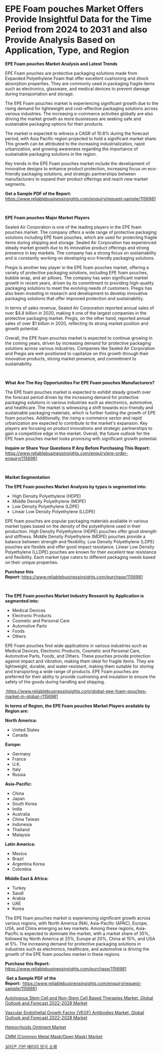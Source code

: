 <p><h1>EPE Foam pouches Market Offers Provide Insightful Data for the Time Period from 2024 to 2031 and also Provide Analysis Based on Application, Type, and Region</h1></p><p><strong>EPE Foam pouches Market Analysis and Latest Trends</strong></p>
<p><p>EPE Foam pouches are protective packaging solutions made from Expanded Polyethylene Foam that offer excellent cushioning and shock absorption properties. They are commonly used in packaging fragile items such as electronics, glassware, and medical devices to prevent damage during transportation and storage.</p><p>The EPE Foam pouches market is experiencing significant growth due to the rising demand for lightweight and cost-effective packaging solutions across various industries. The increasing e-commerce activities globally are also driving the market growth as more businesses are seeking safe and sustainable packaging options for their products.</p><p>The market is expected to witness a CAGR of 10.8% during the forecast period, with Asia Pacific region projected to hold a significant market share. This growth can be attributed to the increasing industrialization, rapid urbanization, and growing awareness regarding the importance of sustainable packaging solutions in the region.</p><p>Key trends in the EPE Foam pouches market include the development of innovative designs to enhance product protection, increasing focus on eco-friendly packaging solutions, and strategic partnerships between manufacturers to expand their product offerings and reach new market segments.</p></p>
<p><strong>Get a Sample PDF of the Report:&nbsp;</strong> <a href="https://www.reliablebusinessinsights.com/enquiry/request-sample/1156981">https://www.reliablebusinessinsights.com/enquiry/request-sample/1156981</a></p>
<p>&nbsp;</p>
<p><strong>EPE Foam pouches Major Market Players</strong></p>
<p><p>Sealed Air Corporation is one of the leading players in the EPE foam pouches market. The company offers a wide range of protective packaging solutions including EPE foam pouches, which are used for protecting fragile items during shipping and storage. Sealed Air Corporation has experienced steady market growth due to its innovative product offerings and strong presence in key markets. The company has a strong focus on sustainability and is constantly working on developing eco-friendly packaging solutions.</p><p>Pregis is another key player in the EPE foam pouches market, offering a variety of protective packaging solutions, including EPE foam pouches, bubble wrap, and air pillows. The company has seen significant market growth in recent years, driven by its commitment to providing high-quality packaging solutions to meet the evolving needs of customers. Pregis has also been investing in research and development to develop innovative packaging solutions that offer improved protection and sustainability.</p><p>In terms of sales revenue, Sealed Air Corporation reported annual sales of over $4.8 billion in 2020, making it one of the largest companies in the protective packaging market. Pregis, on the other hand, reported annual sales of over $1 billion in 2020, reflecting its strong market position and growth potential.</p><p>Overall, the EPE foam pouches market is expected to continue growing in the coming years, driven by increasing demand for protective packaging solutions across various industries. Companies like Sealed Air Corporation and Pregis are well-positioned to capitalize on this growth through their innovative products, strong market presence, and commitment to sustainability.</p></p>
<p>&nbsp;</p>
<p><strong>What Are The Key Opportunities For EPE Foam pouches Manufacturers?</strong></p>
<p><p>The EPE foam pouches market is expected to exhibit steady growth over the forecast period driven by the increasing demand for protective packaging solutions in various industries such as electronics, automotive, and healthcare. The market is witnessing a shift towards eco-friendly and sustainable packaging materials, which is further fueling the growth of EPE foam pouches. Additionally, the rising e-commerce sector and rapid urbanization are expected to contribute to the market's expansion. Key players are focusing on product innovations and strategic partnerships to gain a competitive edge in the market. Overall, the future outlook for the EPE foam pouches market looks promising with significant growth potential.</p></p>
<p><strong>Inquire or Share Your Questions If Any Before Purchasing This Report:</strong> <a href="https://www.reliablebusinessinsights.com/enquiry/pre-order-enquiry/1156981">https://www.reliablebusinessinsights.com/enquiry/pre-order-enquiry/1156981</a></p>
<p>&nbsp;</p>
<p><strong>Market Segmentation</strong></p>
<p><strong>The EPE Foam pouches Market Analysis by types is segmented into:</strong></p>
<p><ul><li>High Density Polyethylene (HDPE)</li><li>Middle Density Polyethylene (MDPE)</li><li>Low Density Polyethylene (LDPE)</li><li>Linear Low Density Polyethylene (LLDPE)</li></ul></p>
<p><p>EPE foam pouches are popular packaging materials available in various market types based on the density of the polyethylene used in their production. High Density Polyethylene (HDPE) pouches offer good strength and stiffness. Middle Density Polyethylene (MDPE) pouches provide a balance between strength and flexibility. Low Density Polyethylene (LDPE) pouches are flexible and offer good impact resistance. Linear Low Density Polyethylene (LLDPE) pouches are known for their excellent tear resistance and flexibility. Each market type caters to different packaging needs based on their unique properties.</p></p>
<p><strong>Purchase this Report:&nbsp;</strong><a href="https://www.reliablebusinessinsights.com/purchase/1156981">https://www.reliablebusinessinsights.com/purchase/1156981</a></p>
<p>&nbsp;</p>
<p><strong>The EPE Foam pouches Market Industry Research by Application is segmented into:</strong></p>
<p><ul><li>Medical Devices</li><li>Electronic Products</li><li>Cosmetic and Personal Care</li><li>Automotive Parts</li><li>Foods</li><li>Others</li></ul></p>
<p><p>EPE Foam pouches find wide applications in various industries such as Medical Devices, Electronic Products, Cosmetic and Personal Care, Automotive Parts, Foods, and Others. These pouches provide protection against impact and vibration, making them ideal for fragile items. They are lightweight, durable, and water-resistant, making them suitable for storing and transporting a wide range of products. EPE Foam pouches are preferred for their ability to provide cushioning and insulation to ensure the safety of the goods during handling and shipping.</p></p>
<p><a href="https://www.reliablebusinessinsights.com/global-epe-foam-pouches-market-in-global-r1156981">&nbsp;https://www.reliablebusinessinsights.com/global-epe-foam-pouches-market-in-global-r1156981</a></p>
<p><strong>In terms of Region, the EPE Foam pouches Market Players available by Region are:</strong></p>
<p>
    <p> <strong> North America: </strong>
        <ul>
            <li>United States</li>
            <li>Canada</li>
        </ul>
        </p> 
    <p> <strong> Europe: </strong>
        <ul>
            <li>Germany</li>
            <li>France</li>
            <li>U.K.</li>
            <li>Italy</li>
            <li>Russia</li>
        </ul>
        </p> 
    <p> <strong> Asia-Pacific: </strong>
        <ul>
            <li>China</li>
            <li>Japan</li>
            <li>South Korea</li>
            <li>India</li>
            <li>Australia</li>
            <li>China Taiwan</li>
            <li>Indonesia</li>
            <li>Thailand</li>
            <li>Malaysia</li>
        </ul>
        </p> 
    <p> <strong> Latin America: </strong>
        <ul>
            <li>Mexico</li>
            <li>Brazil</li>
            <li>Argentina Korea</li>
            <li>Colombia</li>
        </ul>
        </p> 
    <p> <strong> Middle East & Africa: </strong>
        <ul>
            <li>Turkey</li>
            <li>Saudi</li>
            <li>Arabia</li>
            <li>UAE</li>
            <li>Korea</li>
        </ul>
    </p>
    </p>
<p><p>The EPE foam pouches market is experiencing significant growth across various regions, with North America (NA), Asia-Pacific (APAC), Europe, USA, and China emerging as key markets. Among these regions, Asia-Pacific is expected to dominate the market, with a market share of 35%, followed by North America at 25%, Europe at 20%, China at 15%, and USA at 5%. The increasing demand for protective packaging solutions in industries such as electronics, healthcare, and automotive is driving the growth of the EPE foam pouches market in these regions.</p></p>
<p><strong>Purchase this Report: </strong><a href="https://www.reliablebusinessinsights.com/purchase/1156981">https://www.reliablebusinessinsights.com/purchase/1156981</a></p>
<p>&nbsp;<strong>Get a Sample PDF of the Report:&nbsp;&nbsp;</strong><a href="https://www.reliablebusinessinsights.com/enquiry/request-sample/1156981">https://www.reliablebusinessinsights.com/enquiry/request-sample/1156981</a></p>
<p><strong></strong></p>
<p><p><a href="https://github.com/tyleolden34345/Market-Research-Report-List-1/blob/main/autologous-stem-cell-and-non-stem-cell-based-therapies-market-global-outlook-and-forecast-2022-2028-market.md">Autologous Stem Cell and Non-Stem Cell Based Therapies Market, Global Outlook and Forecast 2022-2028 Market</a></p><p><a href="https://github.com/victoralsop8899/Market-Research-Report-List-1/blob/main/vascular-endothelial-growth-factor-vegf-antibodies-market-global-outlook-and-forecast-2022-2028-market.md">Vascular Endothelial Growth Factor (VEGF) Antibodies Market, Global Outlook and Forecast 2022-2028 Market</a></p><p><a href="https://medium.com/@philipholland626/hemorrhoids-ointment-market-share-and-new-trends-analysis-by-its-type-application-end-use-and-8e670699d727">Hemorrhoids Ointment Market</a></p><p><a href="https://medium.com/@sac-m/cmm-common-metal-mask-open-mask-market-trends-focusing-on-cmm-common-metal-mask-open-mask-df43f79971a7">CMM (Common Metal Mask/Open Mask) Market</a></p><p><a href="https://github.com/gambitz1998/Market-Research-Report-List-1/blob/main/7830422124658.md">실리콘 기반 배터리 양극 소재</a></p></p>